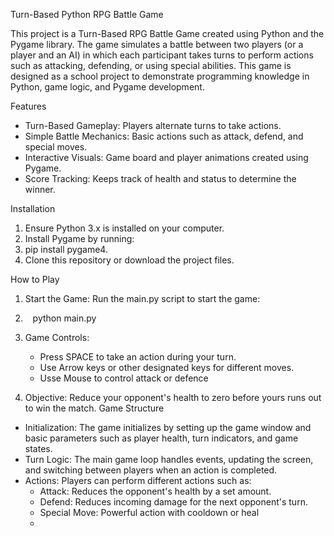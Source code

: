 Turn-Based Python RPG Battle Game

This project is a Turn-Based RPG Battle Game created using Python and the Pygame library. The game simulates a battle between two players (or a player and an AI) in which each participant takes turns to perform actions such as attacking, defending, or using special abilities. This game is designed as a school project to demonstrate programming knowledge in Python, game logic, and Pygame development.

Features
* Turn-Based Gameplay: Players alternate turns to take actions.
* Simple Battle Mechanics: Basic actions such as attack, defend, and special moves.
* Interactive Visuals: Game board and player animations created using Pygame.
* Score Tracking: Keeps track of health and status to determine the winner.
  
Installation
1. Ensure Python 3.x is installed on your computer.
2. Install Pygame by running:
3.   pip install pygame4.   
5. Clone this repository or download the project files.
   
How to Play
1. Start the Game: Run the main.py script to start the game:
2.    python main.py
     
4. Game Controls:
    * Press SPACE to take an action during your turn.
    * Use Arrow keys or other designated keys for different moves.
    * Usse Mouse to control attack or defence
      
5. Objective: Reduce your opponent's health to zero before yours runs out to win the match.
Game Structure
* Initialization: The game initializes by setting up the game window and basic parameters such as player health, turn indicators, and game states.
* Turn Logic: The main game loop handles events, updating the screen, and switching between players when an action is completed.
* Actions: Players can perform different actions such as:
    * Attack: Reduces the opponent's health by a set amount.
    * Defend: Reduces incoming damage for the next opponent's turn.
    * Special Move: Powerful action with cooldown or heal
    * 




